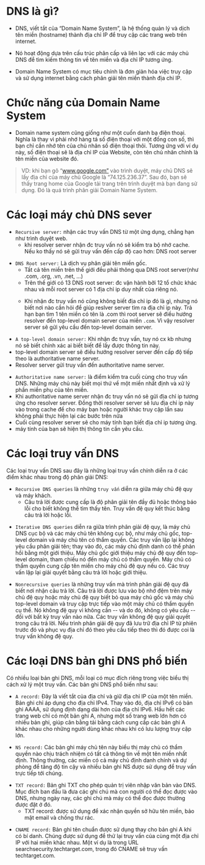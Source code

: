 # DNS là gì?

- DNS, viết tắt của “Domain Name System”, là hệ thống quản lý và dịch tên miền (hostname) thành địa chỉ IP để truy cập các trang web trên internet. 

- Nó hoạt động dựa trên cấu trúc phân cấp và liên lạc với các máy chủ DNS để tìm kiếm thông tin về tên miền và địa chỉ IP tương ứng.

- Domain Name System có mục tiêu chính là đơn giản hóa việc truy cập và sử dụng internet bằng cách phân giải tên miền thành địa chỉ IP.

# Chức năng của Domain Name System

- Domain name system cũng giống như một cuốn danh bạ điện thoại. Nghĩa là thay vì phải nhớ hàng tá số điện thoại với một đống con số, thì bạn chỉ cần nhớ tên của chủ nhân số điện thoại thôi. Tương ứng với ví dụ này, số điện thoại sẽ là địa chỉ IP của Website, còn tên chủ nhân chính là tên miền của website đó.

> VD: khi bạn gõ “www.google.com” vào trình duyệt, máy chủ DNS sẽ lấy địa chỉ của máy chủ Google là “74.125.236.37”. Sau đó, bạn sẽ thấy trang home của Google tải trang trên trình duyệt mà bạn đang sử dụng. Đó là quá trình phân giải Domain Name System.


# Các loại máy chủ DNS sever 
- `Recursive server:` nhận các truy vấn DNS từ một ứng dụng, chẳng hạn như trình duyệt web.
  - khi resolver server nhận đc truy vấn nó sẽ kiểm tra bộ nhớ cache. Nếu ko thấy nó sẽ gửi truy vấn đến cấp độ cao hơn: DNS root server
>
- `DNS Root server:` Là dịch vụ phân giải tên miền gốc.
  - Tất cả tên miền trên thế giới đều phải thông qua DNS root server(như .com, .org, .vn, .net, ...)
  - Trên thế giới có 13 DNS root server: đc vận hành bởi 12 tổ chức khác nhau và mỗi root server có 1 địa chỉ ip duy nhất của riêng nó.
  >
  - Khi nhận đc truy vấn nó cũng không biết địa chỉ ip đó là gì, nhưng nó biết nơi nào cần hỏi để giúp reslver server tìm ra địa chỉ ip này. Trả hạn bạn tìm 1 tên miền có tên là .com thì root server sẽ điều hướng resolver đến top-level domain server của miền `.com`. Vì vậy resolver server sẽ gửi yêu cầu đến top-level domain server.
>
- `A top-level domain server:` Khi nhận đc truy vấn, tuy nó cx kb nhưng nó sẽ biết chính xác ai biết biết để lấy được thông tin này.
- top-level domain server sẽ điều hướng resolver server đến cấp độ tiếp theo là authoritative name server.
- Resolver server gửi truy vấn đến authoritative name server.
>
- `Authoritative name server:` là điểm kiểm tra cuối cùng cho truy vấn DNS. Những máy chủ này biết mọi thứ về một miền nhất định và xử lý phần miền phụ của tên miền. 
- Khi authoritative name server nhận đc truy vấn nó sẽ gửi địa chỉ ip tương ứng cho resolver server. Đồng thời resolver server sẽ lưu địa chỉ ip này vào trong cache để cho máy bạn hoặc người khác truy cập lần sau không phải thực hiện lại các bước trên nữa
- Cuối cùng resolver server sẽ cho máy tính bạn biết địa chỉ ip tương ứng.
- máy tính của bạn sẽ hiện thị thông tin cần yêu cầu.

# Các loại truy vấn DNS

Các loại truy vấn DNS sau đây là những loại truy vấn chính diễn ra ở các điểm khác nhau trong độ phân giải DNS:

- `Recursive DNS queries` là những `truy vấn` diễn ra giữa máy chủ đệ quy và máy khách. 
  - Câu trả lời được cung cấp là độ phân giải tên đầy đủ hoặc thông báo lỗi cho biết không thể tìm thấy tên. Truy vấn đệ quy kết thúc bằng câu trả lời hoặc lỗi.
>
- `Iterative DNS queries` diễn ra giữa trình phân giải đệ quy, là máy chủ DNS cục bộ và các máy chủ tên không cục bộ, như máy chủ gốc, top-level domain và máy chủ tên có thẩm quyền. Các truy vấn lặp lại không yêu cầu phân giải tên; thay vào đó, các máy chủ định danh có thể phản hồi bằng một giới thiệu. Máy chủ gốc giới thiệu máy chủ đệ quy đến top-level domain, tham chiếu nó đến máy chủ có thẩm quyền. Máy chủ có thẩm quyền cung cấp tên miền cho máy chủ đệ quy nếu có. Các truy vấn lặp lại giải quyết bằng câu trả lời hoặc giới thiệu.
>
- `Nonrecursive queries` là những truy vấn mà trình phân giải đệ quy đã biết nơi nhận câu trả lời. Câu trả lời được lưu vào bộ nhớ đệm trên máy chủ đệ quy hoặc máy chủ đệ quy biết bỏ qua máy chủ gốc và máy chủ top-level domain và truy cập trực tiếp vào một máy chủ có thẩm quyền cụ thể. Nó không đệ quy vì không cần -- và do đó, không có yêu cầu -- đối với bất kỳ truy vấn nào nữa. Các truy vấn không đệ quy giải quyết trong câu trả lời. Nếu trình phân giải đệ quy đã lưu trữ địa chỉ IP từ phiên trước đó và phục vụ địa chỉ đó theo yêu cầu tiếp theo thì đó được coi là truy vấn không đệ quy.

# Các loại DNS bản ghi DNS phổ biến

Có nhiều loại bản ghi DNS, mỗi loại có mục đích riêng trong việc biểu thị cách xử lý một truy vấn. Các bản ghi DNS phổ biến như sau:

- `A record:` Đây là viết tắt của địa chỉ và giữ địa chỉ IP của một tên miền. Bản ghi chỉ áp dụng cho địa chỉ IPv4. Thay vào đó, địa chỉ IPv6 có bản ghi AAAA, sử dụng định dạng dài hơn của địa chỉ IPv6. Hầu hết các trang web chỉ có một bản ghi A, nhưng một số trang web lớn hơn có nhiều bản ghi, giúp cân bằng tải bằng cách cung cấp các bản ghi A khác nhau cho những người dùng khác nhau khi có lưu lượng truy cập lớn.
>
- `NS record:` Các bản ghi máy chủ tên này biểu thị máy chủ có thẩm quyền nào chịu trách nhiệm có tất cả thông tin về một tên miền nhất định. Thông thường, các miền có cả máy chủ định danh chính và dự phòng để tăng độ tin cậy và nhiều bản ghi NS được sử dụng để truy vấn trực tiếp tới chúng.
>
- `TXT record:` Bản ghi TXT cho phép quản trị viên nhập văn bản vào DNS. Mục đích ban đầu là đưa các ghi chú mà con người có thể đọc được vào DNS, nhưng ngày nay, các ghi chú mà máy có thể đọc được thường được đặt ở đó.  
  - TXT record: được sử dụng để xác nhận quyền sở hữu tên miền, bảo mật email và chống thư rác.
>
- `CNAME record:` Bản ghi tên chuẩn được sử dụng thay cho bản ghi A khi có bí danh. Chúng được sử dụng để thử lại truy vấn của cùng một địa chỉ IP với hai miền khác nhau. Một ví dụ là trong URL searchsecurity.techtarget.com, trong đó CNAME sẽ truy vấn techtarget.com.
